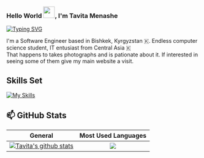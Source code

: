 ### Hello World <img src="https://raw.githubusercontent.com/MartinHeinz/MartinHeinz/master/wave.gif" width="30px">, I'm Tavita Menashe

[![Typing SVG](https://readme-typing-svg.herokuapp.com?color=635DF7&lines=Frontend+Developer;Creative+Developer;Endless+student+XD;Problem+Solver)](https://git.io/typing-svg)

I'm a Software Engineer based in Bishkek, Kyrgyzstan 🇰. Endless computer science student, IT entusiast from Central Asia 🇰 </br> That happens to takes photographs and is pationate about it. 
If interested in seeing some of them give my main website a visit.


## Skills Set

[![My Skills](https://skillicons.dev/icons?i=javascript,typescript,react,vue,nodejs,sass,vite,nextjs,css,gitlab,github,tailwind,bootstrap,html,css,figma,git,github,gitlab,express,jenkins,docker,postman,vscode,webpack,mongodb,firebase,powershell&theme=dark)](https://skillicons.dev)


## 📫 GitHub Stats
| General         | Most Used Languages |
|--------------|:-----:|
| <a href="https://github.com/tavigul/tavigul"><img align="center" src="https://github-readme-stats.vercel.app/api?username=tavigul&count_private=true&show_icons=true&include_all_commits=true&theme=blue-green&hide_border=true" alt="Tavita's github stats" /></a>  |   <a href="https://github.com/lertsoft/lertsoft"><img align="center" src="https://github-readme-stats.vercel.app/api/top-langs/?username=tavigul&langs_count=5" /></a> |        


